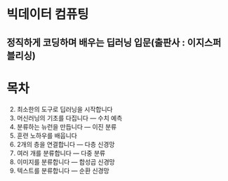 빅데이터 컴퓨팅
================
정직하게 코딩하며 배우는 딥러닝 입문(출판사 : 이지스퍼블리싱)
--------------------------------------------------------------
# 목차

02. 최소한의 도구로 딥러닝을 시작합니다
03. 머신러닝의 기초를 다집니다 ― 수치 예측
04. 분류하는 뉴런을 만듭니다 ― 이진 분류
05. 훈련 노하우를 배웁니다
06. 2개의 층을 연결합니다 ― 다층 신경망 
07. 여러 개를 분류합니다 ― 다중 분류 
08. 이미지를 분류합니다 ― 합성곱 신경망 
09. 텍스트를 분류합니다 ― 순환 신경망 

